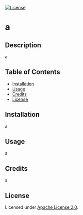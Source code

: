 [![License](https://img.shields.io/badge/License-Apache_2.0-blue.svg)](https://opensource.org/licenses/Apache-2.0)

# a

## Description
a

## Table of Contents
- [Installation](#installation)
- [Usage](#usage)
- [Credits](#credits)
- [License](#license)

## Installation
a

## Usage
a

## Credits
a

## License
Licensed under <a href="https://opensource.org/licenses/Apache-2.0/">Apache License 2.0</a>.
